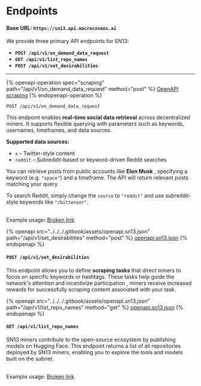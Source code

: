 # Endpoints

#### Base URL: `https://sn13.api.macrocosmos.ai`

We provide three primary API endpoints for SN13:

* **`POST /api/v1/on_demand_data_request`**
* **`GET /api/v1/list_repo_names`**
* **`POST /api/v1/set_desirabilities`**

***

{% openapi-operation spec="scraping" path="/api/v1/on_demand_data_request" method="post" %}
[OpenAPI scraping](https://gitbook-x-prod-openapi.4401d86825a13bf607936cc3a9f3897a.r2.cloudflarestorage.com/raw/de63f9c982edb108e8da852c36dd18657edeb149ed8f9b0019ddcfc88f14b429.txt?X-Amz-Algorithm=AWS4-HMAC-SHA256&X-Amz-Content-Sha256=UNSIGNED-PAYLOAD&X-Amz-Credential=dce48141f43c0191a2ad043a6888781c%2F20250716%2Fauto%2Fs3%2Faws4_request&X-Amz-Date=20250716T123952Z&X-Amz-Expires=172800&X-Amz-Signature=09808847acc6b51ee0d59aa6284fd9501a3a1d2be21d7bd5d3212cfde82ed203&X-Amz-SignedHeaders=host&x-amz-checksum-mode=ENABLED&x-id=GetObject)
{% endopenapi-operation %}

`POST /api/v1/on_demand_data_request`

This endpoint enables **real-time social data retrieval** across decentralized miners. It supports flexible querying with parameters such as keywords, usernames, timeframes, and data sources.

**Supported data sources:**

* `x` – Twitter-style content
* `reddit` – Subreddit-based or keyword-driven Reddit searches

You can retrieve posts from public accounts like **Elon Musk** , specifying a keyword (e.g. `"space"`) and a timeframe. The API will return relevant posts matching your query.

To search Reddit, simply change the `source` to `"reddit"` and use subreddit-style keywords like `"/bittensor"`.

\
Example usag&#x65;**:** [Broken link](broken-reference "mention")



{% openapi src="../../../.gitbook/assets/openapi.sn13.json" path="/api/v1/set_desirabilities" method="post" %}
[openapi.sn13.json](../../../.gitbook/assets/openapi.sn13.json)
{% endopenapi %}

#### `POST /api/v1/set_desirabilities`

This endpoint allows you to define **scraping tasks** that direct miners to focus on specific keywords or hashtags. These tasks help guide the network's attention and incentivize participation , miners receive increased rewards for successfully scraping content associated with your task.





{% openapi src="../../../.gitbook/assets/openapi.sn13.json" path="/api/v1/list_repo_names" method="get" %}
[openapi.sn13.json](../../../.gitbook/assets/openapi.sn13.json)
{% endopenapi %}

#### `GET /api/v1/list_repo_names`

SN13 miners contribute to the open-source ecosystem by publishing models on Hugging Face. This endpoint returns a list of all repositories deployed by SN13 miners, enabling you to explore the tools and models built on the subnet.

\
Example usage: [Broken link](broken-reference "mention")
